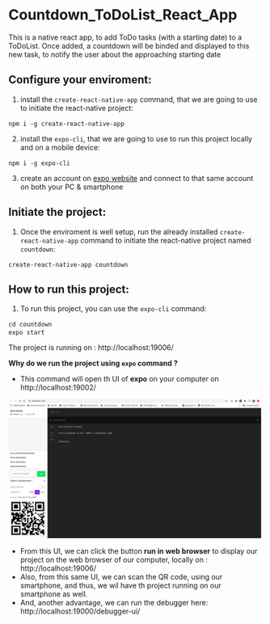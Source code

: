 # Countdown_ToDoList_React_App
This is a native react app, to add ToDo tasks (with a starting date) to a ToDoList. Once added, a countdown will be binded and displayed to this new task, to notify the user about the approaching starting date

## Configure your enviroment:
1. install the `create-react-native-app` command, that we are going to use to initiate the react-native project:
```
npm i -g create-react-native-app
```

2. install the `expo-cli`, that we are going to use to run this project locally and on a mobile device:
```
npm i -g expo-cli
```

3. create an account on [expo website](https://expo.io/) and connect to that same account on both your PC & smartphone

## Initiate the project:

1. Once the enviroment is well setup, run the already installed `create-react-native-app` command to initiate the react-native project named `countdown`:
```
create-react-native-app countdown
```
## How to run this project:
1. To run this project, you can use the `expo-cli` command:
```
cd countdown
expo start
```
The project is running on :   http://localhost:19006/


**Why do we run the project using `expo` command ?**
- This command will open th UI of **expo** on your computer on http://localhost:19002/

<img src="img/UI_expo_locally.png" width="500">

  - From this UI, we can click the button **run in web browser** to display our project on the web browser of our computer, locally on :
  http://localhost:19006/
  - Also, from this same UI, we can scan the QR code, using our smartphone, and thus, we wil have th project running on our smartphone as well.
  - And, another advantage, we can run the debugger here:
http://localhost:19000/debugger-ui/